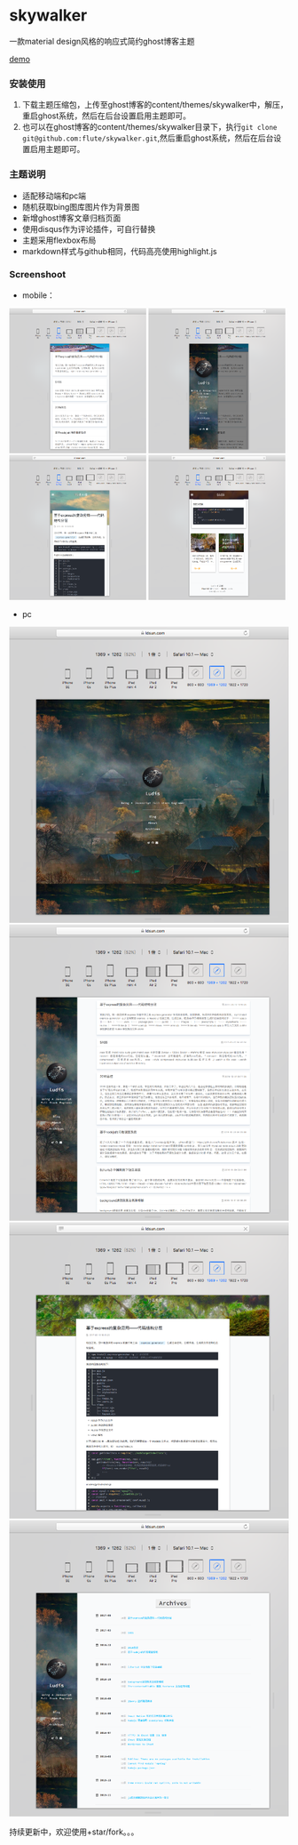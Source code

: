 # skywalker

一款material design风格的响应式简约ghost博客主题

[demo](https://www.ldsun.com)

### 安装使用

1. 下载主题压缩包，上传至ghost博客的content/themes/skywalker中，解压，重启ghost系统，然后在后台设置启用主题即可。
2. 也可以在ghost博客的content/themes/skywalker目录下，执行`git clone git@github.com:flute/skywalker.git`,然后重启ghost系统，然后在后台设置启用主题即可。

### 主题说明

* 适配移动端和pc端
* 随机获取bing图库图片作为背景图
* 新增ghost博客文章归档页面
* 使用disqus作为评论插件，可自行替换
* 主题采用flexbox布局
* markdown样式与github相同，代码高亮使用highlight.js

### Screenshoot
* mobile：

<img src="./screenshoot/m1.png" width = "49%" />  <img src="./screenshoot/m2.png" width = "49%" />
<img src="./screenshoot/m3.png" width = "49%" />  <img src="./screenshoot/m4.png" width = "49%" />

* pc

![mobile](./screenshoot/pc1.png)![mobile](./screenshoot/pc2.png)
![mobile](./screenshoot/pc3.png)![mobile](./screenshoot/pc4.png)

持续更新中，欢迎使用+star/fork。。。